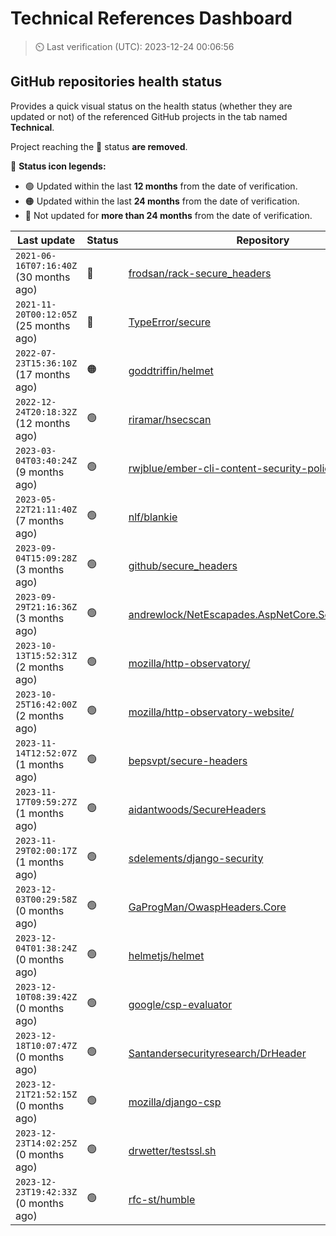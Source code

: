
# Technical References Dashboard

> :timer_clock: Last verification (UTC): 2023-12-24 00:06:56

## GitHub repositories health status

Provides a quick visual status on the health status (whether they are updated or not) of the referenced GitHub projects in the tab named **Technical**.

Project reaching the :red_circle: status **are removed**.

:speech_balloon: **Status icon legends:**

* :green_circle: Updated within the last **12 months** from the date of verification.
* :orange_circle: Updated within the last **24 months** from the date of verification.
* :red_circle: Not updated for **more than 24 months** from the date of verification.

| Last update | Status | Repository |
| --- | --- | --- |
| `2021-06-16T07:16:40Z` (30 months ago) | :red_circle: | [frodsan/rack-secure_headers](https://github.com/frodsan/rack-secure_headers) |
| `2021-11-20T00:12:05Z` (25 months ago) | :red_circle: | [TypeError/secure](https://github.com/TypeError/secure) |
| `2022-07-23T15:36:10Z` (17 months ago) | :orange_circle: | [goddtriffin/helmet](https://github.com/goddtriffin/helmet) |
| `2022-12-24T20:18:32Z` (12 months ago) | :green_circle: | [riramar/hsecscan](https://github.com/riramar/hsecscan) |
| `2023-03-04T03:40:24Z` (9 months ago) | :green_circle: | [rwjblue/ember-cli-content-security-policy/](https://github.com/rwjblue/ember-cli-content-security-policy/) |
| `2023-05-22T21:11:40Z` (7 months ago) | :green_circle: | [nlf/blankie](https://github.com/nlf/blankie) |
| `2023-09-04T15:09:28Z` (3 months ago) | :green_circle: | [github/secure_headers](https://github.com/github/secure_headers) |
| `2023-09-29T21:16:36Z` (3 months ago) | :green_circle: | [andrewlock/NetEscapades.AspNetCore.SecurityHeaders](https://github.com/andrewlock/NetEscapades.AspNetCore.SecurityHeaders) |
| `2023-10-13T15:52:31Z` (2 months ago) | :green_circle: | [mozilla/http-observatory/](https://github.com/mozilla/http-observatory/) |
| `2023-10-25T16:42:00Z` (2 months ago) | :green_circle: | [mozilla/http-observatory-website/](https://github.com/mozilla/http-observatory-website/) |
| `2023-11-14T12:52:07Z` (1 months ago) | :green_circle: | [bepsvpt/secure-headers](https://github.com/bepsvpt/secure-headers) |
| `2023-11-17T09:59:27Z` (1 months ago) | :green_circle: | [aidantwoods/SecureHeaders](https://github.com/aidantwoods/SecureHeaders) |
| `2023-11-29T02:00:17Z` (1 months ago) | :green_circle: | [sdelements/django-security](https://github.com/sdelements/django-security) |
| `2023-12-03T00:29:58Z` (0 months ago) | :green_circle: | [GaProgMan/OwaspHeaders.Core](https://github.com/GaProgMan/OwaspHeaders.Core) |
| `2023-12-04T01:38:24Z` (0 months ago) | :green_circle: | [helmetjs/helmet](https://github.com/helmetjs/helmet) |
| `2023-12-10T08:39:42Z` (0 months ago) | :green_circle: | [google/csp-evaluator](https://github.com/google/csp-evaluator) |
| `2023-12-18T10:07:47Z` (0 months ago) | :green_circle: | [Santandersecurityresearch/DrHeader](https://github.com/Santandersecurityresearch/DrHeader) |
| `2023-12-21T21:52:15Z` (0 months ago) | :green_circle: | [mozilla/django-csp](https://github.com/mozilla/django-csp) |
| `2023-12-23T14:02:25Z` (0 months ago) | :green_circle: | [drwetter/testssl.sh](https://github.com/drwetter/testssl.sh) |
| `2023-12-23T19:42:33Z` (0 months ago) | :green_circle: | [rfc-st/humble](https://github.com/rfc-st/humble) |


